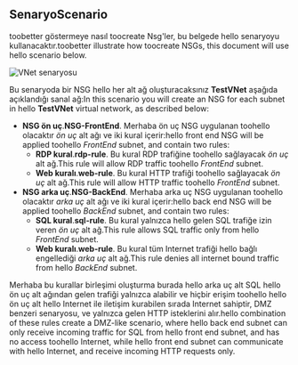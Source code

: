 ## <a name="scenario"></a><span data-ttu-id="7ae74-101">Senaryo</span><span class="sxs-lookup"><span data-stu-id="7ae74-101">Scenario</span></span>
<span data-ttu-id="7ae74-102">toobetter göstermeye nasıl toocreate Nsg'ler, bu belgede hello senaryoyu kullanacaktır.</span><span class="sxs-lookup"><span data-stu-id="7ae74-102">toobetter illustrate how toocreate NSGs, this document will use hello scenario below.</span></span>

![VNet senaryosu](./media/virtual-networks-create-nsg-scenario-include/figure1.png)

<span data-ttu-id="7ae74-104">Bu senaryoda bir NSG hello her alt ağ oluşturacaksınız **TestVNet** aşağıda açıklandığı sanal ağ:</span><span class="sxs-lookup"><span data-stu-id="7ae74-104">In this scenario you will create an NSG for each subnet in hello **TestVNet** virtual network, as described below:</span></span> 

* <span data-ttu-id="7ae74-105">**NSG ön uç**.</span><span class="sxs-lookup"><span data-stu-id="7ae74-105">**NSG-FrontEnd**.</span></span> <span data-ttu-id="7ae74-106">Merhaba ön uç NSG uygulanan toohello olacaktır *ön uç* alt ağı ve iki kural içerir:</span><span class="sxs-lookup"><span data-stu-id="7ae74-106">hello front end NSG will be applied toohello *FrontEnd* subnet, and contain two rules:</span></span>    
  * <span data-ttu-id="7ae74-107">**RDP kural**.</span><span class="sxs-lookup"><span data-stu-id="7ae74-107">**rdp-rule**.</span></span> <span data-ttu-id="7ae74-108">Bu kural RDP trafiğine toohello sağlayacak *ön uç* alt ağ.</span><span class="sxs-lookup"><span data-stu-id="7ae74-108">This rule will allow RDP traffic toohello *FrontEnd* subnet.</span></span>
  * <span data-ttu-id="7ae74-109">**Web kuralı**.</span><span class="sxs-lookup"><span data-stu-id="7ae74-109">**web-rule**.</span></span> <span data-ttu-id="7ae74-110">Bu kural HTTP trafiği toohello sağlayacak *ön uç* alt ağ.</span><span class="sxs-lookup"><span data-stu-id="7ae74-110">This rule will allow HTTP traffic toohello *FrontEnd* subnet.</span></span>
* <span data-ttu-id="7ae74-111">**NSG arka uç**.</span><span class="sxs-lookup"><span data-stu-id="7ae74-111">**NSG-BackEnd**.</span></span> <span data-ttu-id="7ae74-112">Merhaba arka uç NSG uygulanan toohello olacaktır *arka uç* alt ağı ve iki kural içerir:</span><span class="sxs-lookup"><span data-stu-id="7ae74-112">hello back end NSG will be applied toohello *BackEnd* subnet, and contain two rules:</span></span>    
  * <span data-ttu-id="7ae74-113">**SQL kural**.</span><span class="sxs-lookup"><span data-stu-id="7ae74-113">**sql-rule**.</span></span> <span data-ttu-id="7ae74-114">Bu kural yalnızca hello gelen SQL trafiğe izin veren *ön uç* alt ağ.</span><span class="sxs-lookup"><span data-stu-id="7ae74-114">This rule allows SQL traffic only from hello *FrontEnd* subnet.</span></span>
  * <span data-ttu-id="7ae74-115">**Web kuralı**.</span><span class="sxs-lookup"><span data-stu-id="7ae74-115">**web-rule**.</span></span> <span data-ttu-id="7ae74-116">Bu kural tüm Internet trafiği hello bağlı engellediği *arka uç* alt ağ.</span><span class="sxs-lookup"><span data-stu-id="7ae74-116">This rule denies all internet bound traffic from hello *BackEnd* subnet.</span></span>

<span data-ttu-id="7ae74-117">Merhaba bu kurallar birleşimi oluşturma burada hello arka uç alt SQL hello ön uç alt ağından gelen trafiği yalnızca alabilir ve hiçbir erişim toohello hello ön uç alt hello Internet ile iletişim kurabilen sırada Internet sahiptir, DMZ benzeri senaryosu, ve yalnızca gelen HTTP isteklerini alır.</span><span class="sxs-lookup"><span data-stu-id="7ae74-117">hello combination of these rules create a DMZ-like scenario, where hello back end subnet can only receive incoming traffic for SQL from hello front end subnet, and has no access toohello Internet, while hello front end subnet can communicate with hello Internet, and receive incoming HTTP requests only.</span></span>


